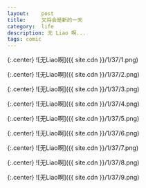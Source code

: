 ```yaml
---
layout:    post
title:     又将会是新的一天
category:  life
description: 无 Liao 啊...
tags: comic
---
```

{:.center}
![无Liao啊]({{ site.cdn }}/1/37/1.png)

{:.center}
![无Liao啊]({{ site.cdn }}/1/37/2.png)

{:.center}
![无Liao啊]({{ site.cdn }}/1/37/3.png)

{:.center}
![无Liao啊]({{ site.cdn }}/1/37/4.png)

{:.center}
![无Liao啊]({{ site.cdn }}/1/37/5.png)

{:.center}
![无Liao啊]({{ site.cdn }}/1/37/6.png)

{:.center}
![无Liao啊]({{ site.cdn }}/1/37/7.png)

{:.center}
![无Liao啊]({{ site.cdn }}/1/37/8.png)

{:.center}
![无Liao啊]({{ site.cdn }}/1/37/9.png)